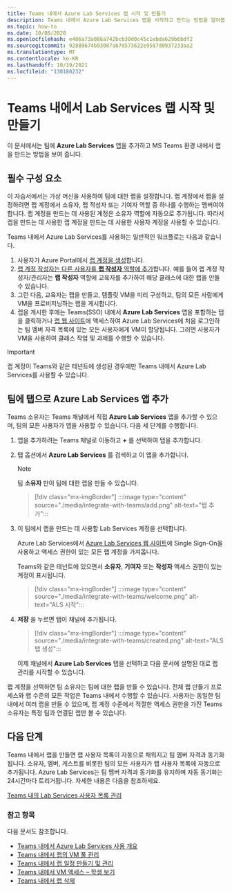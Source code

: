 ```yaml
---
title: Teams 내에서 Azure Lab Services 랩 시작 및 만들기
description: Teams 내에서 Azure Lab Services 랩을 시작하고 만드는 방법을 알아봅니다.
ms.topic: how-to
ms.date: 10/08/2020
ms.openlocfilehash: e406a73a086a742bcb30d0c45c1ebda629b6bdf2
ms.sourcegitcommit: 92889674b93087ab7d573622e9587d0937233aa2
ms.translationtype: MT
ms.contentlocale: ko-KR
ms.lasthandoff: 10/19/2021
ms.locfileid: "130180232"
---
```

# <a name="get-started-and-create-a-lab-services-lab-within-teams"></a>Teams 내에서 Lab Services 랩 시작 및 만들기

이 문서에서는 팀에 **Azure Lab Services** 앱을 추가하고 MS Teams 환경 내에서 랩을 만드는 방법을 보여 줍니다.

## <a name="prerequisites"></a>필수 구성 요소

이 자습서에서는 가상 머신을 사용하여 팀에 대한 랩을 설정합니다. 랩 계정에서 랩을 설정하려면 랩 계정에서 소유자, 랩 작성자 또는 기여자 역할 중 하나를 수행하는 멤버여야 합니다. 랩 계정을 만드는 데 사용된 계정은 소유자 역할에 자동으로 추가됩니다. 따라서 랩을 만드는 데 사용한 랩 계정을 만드는 데 사용한 사용자 계정을 사용할 수 있습니다.

Teams 내에서 Azure Lab Services를 사용하는 일반적인 워크플로는 다음과 같습니다.

1. 사용자가 Azure Portal에서 [랩 계정을 생성](tutorial-setup-lab-account.md#create-a-lab-account)합니다.
1. [랩 계정 작성자는 다른 사용자를 **랩 작성자** 역할에 추가](tutorial-setup-lab-account.md#add-a-user-to-the-lab-creator-role)합니다. 예를 들어 랩 계정 작성자/관리자는 **랩 작성자** 역할에 교육자를 추가하여 해당 클래스에 대한 랩을 만들 수 있습니다.
1. 그런 다음, 교육자는 랩을 만들고, 템플릿 VM을 미리 구성하고, 팀의 모든 사람에게 VM을 프로비저닝하는 랩을 게시합니다.
1. 랩을 게시한 후에는 Teams(SSO) 내에서 **Azure Lab Services** 앱을 포함하는 탭을 클릭하거나 [랩 웹 사이트](https://labs.azure.com)에 액세스하여 Azure Lab Services에 처음 로그인하는 팀 멤버 자격 목록에 있는 모든 사용자에게 VM이 할당됩니다. 그러면 사용자가 VM을 사용하여 클래스 작업 및 과제를 수행할 수 있습니다.

> [!IMPORTANT]
> 랩 계정이 Teams와 같은 테넌트에 생성된 경우에만 Teams 내에서 Azure Lab Services를 사용할 수 있습니다.

## <a name="add-azure-lab-services-app-as-a-tab-to-a-team"></a>팀에 탭으로 Azure Lab Services 앱 추가

Teams 소유자는 Teams 채널에서 직접 **Azure Lab Services** 앱을 추가할 수 있으며, 팀의 모든 사용자가 앱을 사용할 수 있습니다. 다음 세 단계를 수행합니다.

1. 앱을 추가하려는 Teams 채널로 이동하고 **+** 를 선택하여 탭을 추가합니다. 
1. 탭 옵션에서 **Azure Lab Services** 를 검색하고 이 앱을 추가합니다. 

    > [!NOTE]
    > 팀 **소유자** 만이 팀에 대한 랩을 만들 수 있습니다.

    > [!div class="mx-imgBorder"]
    > :::image type="content" source="./media/integrate-with-teams/add.png" alt-text="탭 추가":::
1. 이 팀에서 랩을 만드는 데 사용할 Lab Services 계정을 선택합니다. 

    Azure Lab Services에서 [Azure Lab Services 웹 사이트](https://labs.azure.com)에 Single Sign-On을 사용하고 액세스 권한이 있는 모든 랩 계정을 가져옵니다. 

    Teams와 같은 테넌트에 있으면서 **소유자**, **기여자** 또는 **작성자** 액세스 권한이 있는 계정이 표시됩니다. 

    > [!div class="mx-imgBorder"]
    > :::image type="content" source="./media/integrate-with-teams/welcome.png" alt-text="ALS 시작":::
1. **저장** 을 누르면 탭이 채널에 추가됩니다.

    > [!div class="mx-imgBorder"]
    > :::image type="content" source="./media/integrate-with-teams/created.png" alt-text="ALS 탭 생성":::

    이제 채널에서 **Azure Lab Services** 탭을 선택하고 다음 문서에 설명된 대로 랩 관리를 시작할 수 있습니다.

랩 계정을 선택하면 팀 소유자는 팀에 대한 랩을 만들 수 있습니다. 전체 랩 만들기 프로세스와 랩 수준의 모든 작업은 Teams 내에서 수행할 수 있습니다. 사용자는 동일한 팀 내에서 여러 랩을 만들 수 있으며, 랩 계정 수준에서 적절한 액세스 권한을 가진 Teams 소유자는 특정 팀과 연결된 랩만 볼 수 있습니다.

## <a name="next-steps"></a>다음 단계

Teams 내에서 랩을 만들면 랩 사용자 목록이 자동으로 채워지고 팀 멤버 자격과 동기화됩니다. 소유자, 멤버, 게스트를 비롯한 팀의 모든 사용자가 랩 사용자 목록에 자동으로 추가됩니다. Azure Lab Services는 팀 멤버 자격과 동기화를 유지하며 자동 동기화는 24시간마다 트리거됩니다. 자세한 내용은 다음을 참조하세요.

[Teams 내의 Lab Services 사용자 목록 관리](how-to-manage-user-lists-within-teams.md)

### <a name="see-also"></a>참고 항목

다음 문서도 참조합니다.

- [Teams 내에서 Azure Lab Services 사용 개요](lab-services-within-teams-overview.md)
- [Teams 내에서 랩의 VM 풀 관리](how-to-manage-vm-pool-within-teams.md)
- [Teams 내에서 랩 일정 만들기 및 관리](how-to-create-schedules-within-teams.md)
- [Teams 내에서 VM 액세스 – 학생 보기](how-to-access-vm-for-students-within-teams.md)
- [Teams 내에서 랩 삭제](how-to-delete-lab-within-teams.md)
